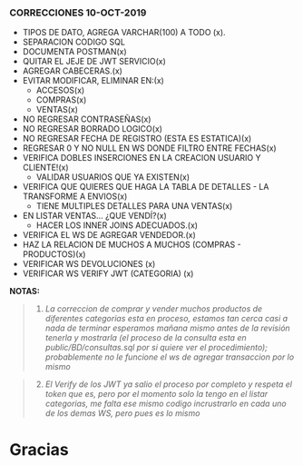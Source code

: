 ### CORRECCIONES 10-OCT-2019

- TIPOS DE DATO, AGREGA VARCHAR(100) A TODO (x).
- SEPARACION CODIGO SQL
- DOCUMENTA POSTMAN(x)
- QUITAR EL JEJE DE JWT SERVICIO(x)
- AGREGAR CABECERAS.(x)
- EVITAR MODIFICAR, ELIMINAR EN:(x)
  - ACCESOS(x)
  - COMPRAS(x)
  - VENTAS(x)
- NO REGRESAR CONTRASEÑAS(x)
- NO REGRESAR BORRADO LOGICO(x)
- NO REGRESAR FECHA DE REGISTRO (ESTA ES ESTATICA)(x)
- REGRESAR 0 Y NO NULL EN WS DONDE FILTRO ENTRE FECHAS(x)
- VERIFICA DOBLES INSERCIONES EN LA CREACION USUARIO Y CLIENTE!(x)
  - VALIDAR USUARIOS QUE YA EXISTEN(x)
- VERIFICA QUE QUIERES QUE HAGA LA TABLA DE DETALLES - LA TRANSFORME A ENVIOS(x)
  - TIENE MULTIPLES DETALLES PARA UNA VENTAS(x)
- EN LISTAR VENTAS... ¿QUE VENDÍ?(x)
  - HACER LOS INNER JOINS ADECUADOS.(x)
- VERIFICA EL WS DE AGREGAR VENDEDOR.(x)
- HAZ LA RELACION DE MUCHOS A MUCHOS (COMPRAS - PRODUCTOS)(x)
- VERIFICAR WS DEVOLUCIONES (x)
- VERIFICAR WS VERIFY JWT (CATEGORIA) (x)

**NOTAS:**
> 1. *La correccion de comprar y vender muchos productos de diferentes categorias esta en proceso, estamos tan cerca casi a nada de terminar esperamos mañana mismo antes de la revisión tenerla y mostrarla (el proceso de la consulta esta en public/BD/consultas.sql por si quiere ver el procedimiento); probablemente no le funcione el ws de agregar transaccion por lo mismo*

> 2. *El Verify de los JWT ya salio el proceso por completo y respeta el token que es, pero por el momento solo la tengo en el listar categorias, me falta ese mismo codigo incrustrarlo en cada uno de los demas WS, pero pues es lo mismo*

# Gracias

